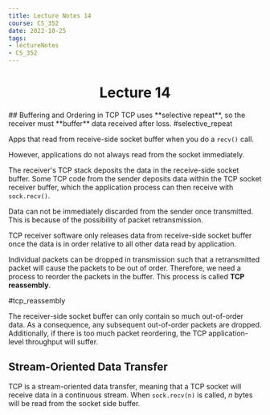 ```yaml
---
title: Lecture Notes 14
course: CS_352
date: 2022-10-25
tags: 
- lectureNotes
- CS_352
---
```


<center><h1>Lecture 14</h1></center>
## Buffering and Ordering in TCP
TCP uses **selective repeat**, so the receiver must **buffer** data received after loss.
#selective_repeat

Apps that read from receive-side socket buffer when you do a `recv()` call.

However, applications do not always read from the socket immediately.

The receiver's TCP stack deposits the data in the receive-side socket buffer. Some TCP code from the sender deposits data within the TCP socket receiver buffer, which the application process can then receive with `sock.recv()`.

Data can not be immediately discarded from the sender once transmitted. This is because of the possibility of packet retransmission.

TCP receiver software only releases data from receive-side socket buffer once the data is in order relative to all other data read by application.

Individual packets can be dropped in transmission such that a retransmitted packet will cause the packets to be out of order. Therefore, we need a process to reorder the packets in the buffer. This process is called **TCP reassembly**.

#tcp_reassembly

The receiver-side socket buffer can only contain so much out-of-order data. As a consequence, any subsequent out-of-order packets are dropped. Additionally, if there is too much packet reordering, the TCP application-level throughput will suffer.

## Stream-Oriented Data Transfer
TCP is a stream-oriented data transfer, meaning that a TCP socket will receive data in a continuous stream. When `sock.recv(n)` is called, $n$ bytes will be read from the socket side buffer.